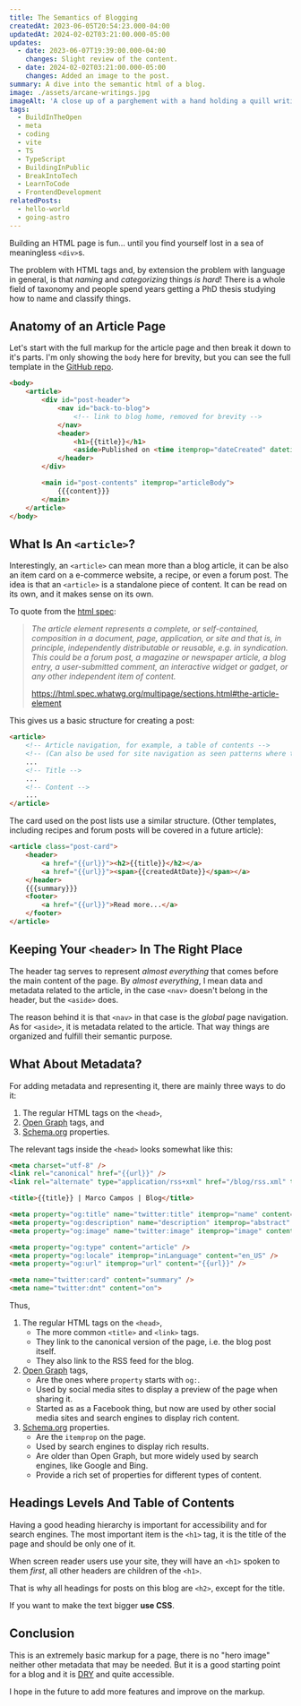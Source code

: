 ```yaml
---
title: The Semantics of Blogging
createdAt: 2023-06-05T20:54:23.000-04:00
updatedAt: 2024-02-02T03:21:00.000-05:00
updates:
  - date: 2023-06-07T19:39:00.000-04:00
    changes: Slight review of the content.
  - date: 2024-02-02T03:21:00.000-05:00
    changes: Added an image to the post.
summary: A dive into the semantic html of a blog.
image: ./assets/arcane-writings.jpg
imageAlt: 'A close up of a parghement with a hand holding a quill writing on it. The writings are all undecipherable runes.'
tags:
  - BuildInTheOpen
  - meta
  - coding
  - vite
  - TS
  - TypeScript
  - BuildingInPublic
  - BreakIntoTech
  - LearnToCode
  - FrontendDevelopment
relatedPosts:
  - hello-world
  - going-astro
---
```

Building an HTML page is fun... until you find yourself lost in a sea of meaningless `<div>`s.

The problem with HTML tags and, by extension the problem with language in general, is that _naming_ and _categorizing_ things _is hard_! There is a whole field of taxonomy and people spend years getting a PhD thesis studying how to name and classify things.

## Anatomy of an Article Page

Let's start with the full markup for the article page and then break it down to it's parts. I'm only showing the `body` here for brevity, but you can see the full template in the [GitHub repo](https://github.com/madcampos/madcampos.github.io/blob/main/src/templates/post.html).

```html
<body>
	<article>
		<div id="post-header">
			<nav id="back-to-blog">
				<!-- link to blog home, removed for brevity -->
			</nav>
			<header>
				<h1>{{title}}</h1>
				<aside>Published on <time itemprop="dateCreated" datetime="{{createdAt}}">{{formatDate createdAt}}</time></aside>
			</header>
		</div>

		<main id="post-contents" itemprop="articleBody">
			{{{content}}}
		</main>
	</article>
</body>
```

## What Is An `<article>`?

Interestingly, an `<article>` can mean more than a blog article, it can be also an item card on a e-commerce website, a recipe, or even a forum post. The idea is that an `<article>` is a standalone piece of content. It can be read on its own, and it makes sense on its own.

To quote from the [html spec](https://html.spec.whatwg.org/multipage/sections.html#the-article-element):
> _The article element represents a complete, or self-contained, composition in a document, page, application, or site and that is, in principle, independently distributable or reusable, e.g. in syndication. This could be a forum post, a magazine or newspaper article, a blog entry, a user-submitted comment, an interactive widget or gadget, or any other independent item of content._
>
> https://html.spec.whatwg.org/multipage/sections.html#the-article-element

This gives us a basic structure for creating a post:
```html
<article>
	<!-- Article navigation, for example, a table of contents -->
	<!-- (Can also be used for site navigation as seen patterns where the site has a "top navigation bar") -->
	...
	<!-- Title -->
	...
	<!-- Content -->
	...
</article>
```

The card used on the post lists use a similar structure. (Other templates, including recipes and forum posts will be covered in a future article):
```html
<article class="post-card">
	<header>
		<a href="{{url}}"><h2>{{title}}</h2></a>
		<a href="{{url}}"><span>{{createdAtDate}}</span></a>
	</header>
	{{{summary}}}
	<footer>
		<a href="{{url}}">Read more...</a>
	</footer>
</article>
```

## Keeping Your `<header>` In The Right Place

The header tag serves to represent _almost everything_ that comes before the main content of the page. By _almost everything_, I mean data and metadata related to the article, in the case `<nav>` doesn't belong in the header, but the `<aside>` does.

The reason behind it is that `<nav>` in that case is the _global_ page navigation. As for `<aside>`, it is metadata related to the article. That way things are organized and fulfill their semantic purpose.

## What About Metadata?

For adding metadata and representing it, there are mainly three ways to do it:

1. The regular HTML tags on the `<head>`,
2. [Open Graph](https://ogp.me/) tags, and
3. [Schema.org](https://schema.org/) properties.

The relevant tags inside the `<head>` looks somewhat like this:

```html
<meta charset="utf-8" />
<link rel="canonical" href="{{url}}" />
<link rel="alternate" type="application/rss+xml" href="/blog/rss.xml" title="Marco Campos' Blog" />

<title>{{title}} | Marco Campos | Blog</title>

<meta property="og:title" name="twitter:title" itemprop="name" content="{{title}}" />
<meta property="og:description" name="description" itemprop="abstract" content="{{summary}}" />
<meta property="og:image" name="twitter:image" itemprop="image" content="https://madcampos.dev/icons/transparent/manifest-icon-512.png" />

<meta property="og:type" content="article" />
<meta property="og:locale" itemprop="inLanguage" content="en_US" />
<meta property="og:url" itemprop="url" content="{{url}}" />

<meta name="twitter:card" content="summary" />
<meta name="twitter:dnt" content="on">
```

Thus,
1. The regular HTML tags on the `<head>`,
	- The more common `<title>` and `<link>` tags.
	- They link to the canonical version of the page, i.e. the blog post itself.
	- They also link to the RSS feed for the blog.
2. [Open Graph](https://ogp.me/) tags,
	- Are the ones where `property` starts with `og:`.
	- Used by social media sites to display a preview of the page when sharing it.
	- Started as as a Facebook thing, but now are used by other social media sites and search engines to display rich content.
2. [Schema.org](https://schema.org/) properties.
	- Are the `itemprop` on the page.
	- Used by search engines to display rich results.
	- Are older than Open Graph, but more widely used by search engines, like Google and Bing.
	- Provide a rich set of properties for different types of content.

## Headings Levels And Table of Contents

Having a good heading hierarchy is important for accessibility and for search engines. The most important item is the `<h1>` tag, it is the title of the page and should be only one of it.

When screen reader users use your site, they will have an `<h1>` spoken to them _first_, all other headers are children of the `<h1>`.

That is why all headings for posts on this blog are `<h2>`, except for the title.

If you want to make the text bigger **use CSS**.

## Conclusion

This is an extremely basic markup for a page, there is no "hero image" neither other metadata that may be needed. But it is a good starting point for a blog and it is [DRY](https://en.wikipedia.org/wiki/Don%27t_repeat_yourself) and quite accessible.

I hope in the future to add more features and improve on the markup.
